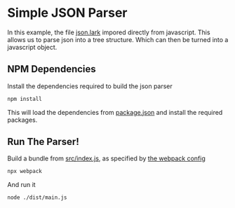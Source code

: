 # Simple JSON Parser

In this example, the file [json.lark](src/json.lark) impored directly from javascript.
 This allows us to parse json into a tree structure. 
Which can then be turned into a javascript object.

## NPM Dependencies

Install the dependencies required to build the json parser

```sh
npm install
```

This will load the dependencies from [package.json](package.json) and install the required packages.

## Run The Parser!

Build a bundle from [src/index.js](src/index.js), as specified by [the webpack config](webpack.config.js)

```sh
npx webpack
```

And run it

```sh
node ./dist/main.js
```
